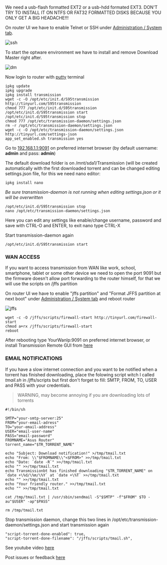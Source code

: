 We need a usb-flash formatted EXT2 or a usb-hdd formated EXT3. DON'T TRY TO INSTALL IT ON NTFS OR FAT32 FORMATTED DISKS BECAUSE YOU ONLY GET A BIG HEADACHE!!!

On router UI we have to enable Telnet or SSH under [Administration / System tab](http://192.168.1.1/Advanced_System_Content.asp).

![ssh](http://i45.tinypic.com/6rroqv.png)

To start the optware environment we have to install and remove Download Master right after.

![dm](http://i49.tinypic.com/x585f6.png)

Now login to router with [putty](http://www.chiark.greenend.org.uk/~sgtatham/putty/download.html) terminal
```
ipkg update
ipkg upgrade
ipkg install transmission
wget -c -O /opt/etc/init.d/S95transmission http://tinyurl.com/S95transmission
chmod 777 /opt/etc/init.d/S95transmission
/opt/etc/init.d/S95transmission start
/opt/etc/init.d/S95transmission stop
chmod 777 /opt/etc/transmission-daemon/settings.json
rm -r /opt/etc/transmission-daemon/settings.json
wget -c -O /opt/etc/transmission-daemon/settings.json http://tinyurl.com/settings-json
app_set_enabled.sh transmission yes
```

Go to [192.168.1.1:9091](http://192.168.1.1:9091) on preferred internet browser (by default username: **admin** and pass: **admin**)

The default download folder is on /mnt/sda1/Transmission (will be created automatically with the first downloaded torrent and can be changed editing settings.json file, for this we need nano editor:
```
ipkg install nano
```
_Be sure transmission-daemon is not running when editing settings.json or it will be overwritten_
```
/opt/etc/init.d/S95transmission stop
nano /opt/etc/transmission-daemon/settings.json
```
Here you can edit any settings like enable/change username, password and save with CTRL-O and ENTER, to exit nano type CTRL-X

Start transmission-daemon again
```
/opt/etc/init.d/S95transmission start
```
### WAN ACCESS
If you want to access transmission from WAN like work, school, smartphone, tablet or some other device we need to open the port 9091 but the firmware doesn't allow port forwarding to the router himself, for that we will use the scripts on /jffs partition

On router UI we have to enable "jffs partition" and "Format JFFS partition at next boot" under [Administration / System tab](http://192.168.1.1/Advanced_System_Content.asp) and reboot router

![jffs](http://i49.tinypic.com/x3ehpc.png)
```
wget -c -O /jffs/scripts/firewall-start http://tinyurl.com/firewall-start
chmod a+rx /jffs/scripts/firewall-start
reboot
```
After rebooting type YourWanIp:9091 on preferred internet browser, or install Transmission Remote GUI from [here](https://code.google.com/p/transmisson-remote-gui/)
### EMAIL NOTIFICATIONS
If you have a slow internet connection and you want to be notified when a torrent has finished downloading, place the folowing script witch I called _tmail.sh_ in /jffs/scripts but first don't forget to fill: SMTP, FROM, TO, USER and PASS with your credentials.

> WARNING, may become annoying if you are downloading lots of torrents

```
#!/bin/sh

SMTP="your-smtp-server:25"
FROM="your-email-adress"
TO="your-email-address"
USER="email-user-name"
PASS="email-password"
FROMNAME="Asus Router"
torrent_name="$TR_TORRENT_NAME"

echo "Subject: Download notification!" >/tmp/tmail.txt
echo "From: \\"$FROMNAME\\"<$FROM>" >>/tmp/tmail.txt
echo "Date: `date -R`" >>/tmp/tmail.txt
echo "" >>/tmp/tmail.txt
echo Transmissionbt has finished downloading "$TR_TORRENT_NAME" on `date +\%d/\%m/\%Y` at `date +\%T` >>/tmp/tmail.txt
echo "" >>/tmp/tmail.txt
echo "Your friendly router." >>/tmp/tmail.txt
echo "" >>/tmp/tmail.txt

cat /tmp/tmail.txt | /usr/sbin/sendmail -S"$SMTP" -f"$FROM" $TO -au"$USER" -ap"$PASS"

rm /tmp/tmail.txt
```
Stop transmission daemon, change this two lines in /opt/etc/transmission-daemon/settings.json and start transmission again
```
"script-torrent-done-enabled": true, 
"script-torrent-done-filename": "/jffs/scripts/tmail.sh",
```
 
See youtube video [here](http://www.youtube.com/watch?v=hHBEMYJfLi8)

Post issues or feedback [here](http://forums.smallnetbuilder.com/showthread.php?t=8696)